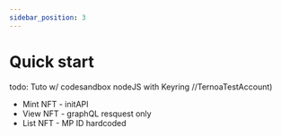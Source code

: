 ```yaml
---
sidebar_position: 3
---
```


# Quick start

todo: Tuto w/ codesandbox nodeJS with Keyring //TernoaTestAccount)

- Mint NFT - initAPI
- View NFT - graphQL resquest only
- List NFT - MP ID hardcoded
